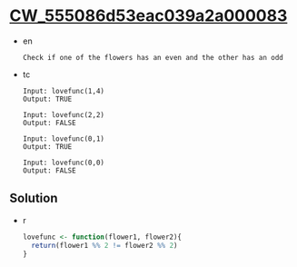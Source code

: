 # [CW_555086d53eac039a2a000083](https://www.codewars.com/kata/555086d53eac039a2a000083)

* en

  ```en
  Check if one of the flowers has an even and the other has an odd
  ```

* tc

  ```tc
  Input: lovefunc(1,4)
  Output: TRUE

  Input: lovefunc(2,2)
  Output: FALSE

  Input: lovefunc(0,1)
  Output: TRUE

  Input: lovefunc(0,0)
  Output: FALSE
  ```

## Solution

* r

  ```r
  lovefunc <- function(flower1, flower2){
    return(flower1 %% 2 != flower2 %% 2)
  }
  ```
